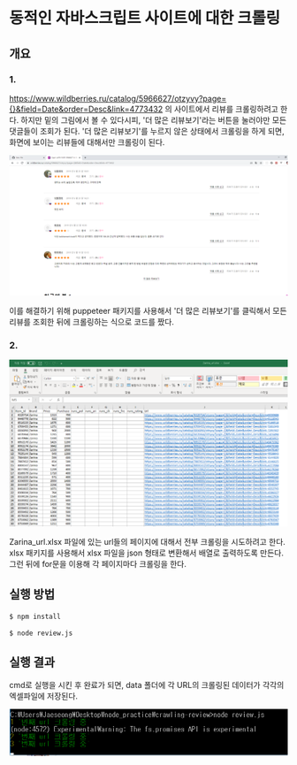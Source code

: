 # 동적인 자바스크립트 사이트에 대한 크롤링


## 개요
### 1. 
https://www.wildberries.ru/catalog/5966627/otzyvy?page={}&field=Date&order=Desc&link=4773432 의 사이트에서 리뷰를 크롤링하려고 한다. 
하지만 밑의 그림에서 볼 수 있다시피, '더 많은 리뷰보기'라는 버튼을 눌러야만 모든 댓글들이 조회가 된다. 
'더 많은 리뷰보기'를 누르지 않은 상태에서 크롤링을 하게 되면, 화면에 보이는 리뷰들에 대해서만 크롤링이 된다.

![크롤링하려는 페이지](./img/crawlingPage.png)

이를 해결하기 위해 puppeteer 패키지를 사용해서 '더 많은 리뷰보기'를 클릭해서 모든 리뷰를 조회한 뒤에 크롤링하는 식으로 코드를 짰다. 


### 2. 
![엑셀 파일](./img/excel.png)

Zarina_url.xlsx 파일에 있는 url들의 페이지에 대해서 전부 크롤링을 시도하려고 한다. 
xlsx 패키지를 사용해서 xlsx 파일을 json 형태로 변환해서 배열로 출력하도록 만든다. 
그런 뒤에 for문을 이용해 각 페이지마다 크롤링을 한다.

## 실행 방법
```
$ npm install
```

```
$ node review.js
```


## 실행 결과
cmd로 실행을 시킨 후 완료가 되면, data 폴더에 각 URL의 크롤링된 데이터가 각각의 엑셀파일에 저장된다. 

![cmd 실행창](./img/cmd.png)

